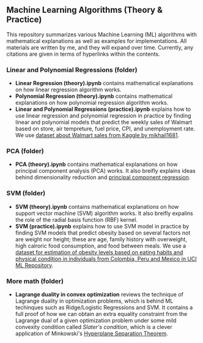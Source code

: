 ## Machine Learning Algorithms (Theory & Practice)

This repository summarizes various Machine Learning (ML) algorithms with mathematical explanations as well as examples for implementations. All materials are written by me, and they will expand over time. Currently, any citations are given in terms of hyperlinks within the contents.

### Linear and Polynomial Regressions (folder)
* **Linear Regression (theory).ipynb** contains mathematical explanations on how linear regression algorithm works.
* **Polynomial Regression (theory).ipynb** contains mathematical explanations on how polynomial regression algorithm works.
* **Linear and Polynomial Regressions (practice).ipynb** explains how to use linear regression and polynomial regression in practice by finding linear and polynomial models that predict the weekly sales of Walmart based on store, air tempreture, fuel price, CPI, and unemployment rate. We use [dataset about Walmart sales from Kaggle by mikhail1681](https://www.kaggle.com/datasets/mikhail1681/walmart-sales?select=Walmart_sales.csv).

### PCA (folder)
* **PCA (theory).ipynb** contains mathematical explanations on how principal component analysis (PCA) works. It also breifly explains ideas behind dimensionality reduction and [principal component regression](https://en.wikipedia.org/wiki/Principal_component_regression).

### SVM (folder)
* **SVM (theory).ipynb** contains mathematical explanations on how support vector machine (SVM) algorithm works. It also breifly expalins the role of the radial basis function (RBF) kernel.
* **SVM (practice).ipynb** explains how to use SVM model in practice by finding SVM models that predict obesity based on several factors not are weight nor height; these are age, family history with overweight, high calroric food consumption, and food between meals. We use a [dataset for estimation of obesity levels based on eating habits and physical condition in individuals from Colombia, Peru and Mexico in UCI ML Repository](https://archive.ics.uci.edu/dataset/544/estimation+of+obesity+levels+based+on+eating+habits+and+physical+condition).

### More math (folder)
* **Lagrange duality in convex optimization** reviews the technique of Lagrange duality in optimization problems, which is behind ML techinques such as Ridge/Logistic Regressions and SVM. It contains a full proof of how we can obtain an extra equality constraint from the Lagrange dual of a given optimization problem under some mild convexity condition called *Slater's condition*, which is a clever application of Minkowski's [Hyperplane Separation Theorem](https://en.wikipedia.org/wiki/Hyperplane_separation_theorem).
